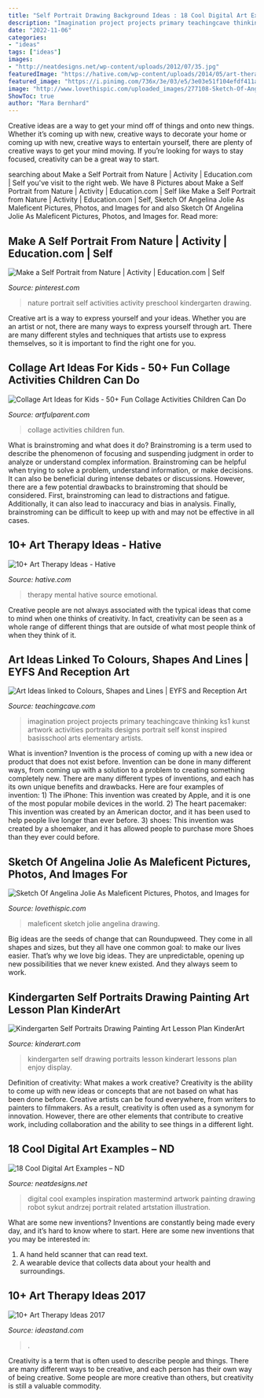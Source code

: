 ```yaml
---
title: "Self Portrait Drawing Background Ideas : 18 Cool Digital Art Examples – Nd"
description: "Imagination project projects primary teachingcave thinking ks1 kunst artwork activities portraits designs portrait self konst inspired basisschool arts elementary artists"
date: "2022-11-06"
categories:
- "ideas"
tags: ["ideas"]
images:
- "http://neatdesigns.net/wp-content/uploads/2012/07/35.jpg"
featuredImage: "https://hative.com/wp-content/uploads/2014/05/art-therapy-ideas/12-art-therapy-ideas.jpg"
featured_image: "https://i.pinimg.com/736x/3e/03/e5/3e03e51f104efdf411ae62584623fe1b--plants-ks-nature-activities.jpg"
image: "http://www.lovethispic.com/uploaded_images/277108-Sketch-Of-Angelina-Jolie-As-Maleficent.jpg"
ShowToc: true
author: "Mara Bernhard"
---
```



Creative ideas are a way to get your mind off of things and onto new things. Whether it’s coming up with new, creative ways to decorate your home or coming up with new, creative ways to entertain yourself, there are plenty of creative ways to get your mind moving. If you’re looking for ways to stay focused, creativity can be a great way to start.

	

		
searching about Make a Self Portrait from Nature | Activity | Education.com | Self you've visit to the right web. We have 8 Pictures about Make a Self Portrait from Nature | Activity | Education.com | Self like Make a Self Portrait from Nature | Activity | Education.com | Self, Sketch Of Angelina Jolie As Maleficent Pictures, Photos, and Images for and also Sketch Of Angelina Jolie As Maleficent Pictures, Photos, and Images for. Read more:
		
    
## Make A Self Portrait From Nature | Activity | Education.com | Self

<img loading=lazy src="https://i.pinimg.com/736x/3e/03/e5/3e03e51f104efdf411ae62584623fe1b--plants-ks-nature-activities.jpg" onerror="this.onerror=null;this.src='https://tse1.mm.bing.net/th?id=OIP.qjTH2rXD1LQaYeyQ_3-npAAAAA&amp;pid=15.1';" alt="Make a Self Portrait from Nature | Activity | Education.com | Self">

_Source: pinterest.com_

>nature portrait self activities activity preschool kindergarten drawing. 

	

Creative art is a way to express yourself and your ideas. Whether you are an artist or not, there are many ways to express yourself through art. There are many different styles and techniques that artists use to express themselves, so it is important to find the right one for you.

    
## Collage Art Ideas For Kids - 50+ Fun Collage Activities Children Can Do

<img loading=lazy src="http://artfulparent.com/wp-content/uploads/2014/02/Collage-Art-Ideas-for-Kids-FB-B.png" onerror="this.onerror=null;this.src='https://tse3.mm.bing.net/th?id=OIP.KmqGbuTyKuJcIerdsGt3vwHaD4&amp;pid=15.1';" alt="Collage Art Ideas for Kids - 50+ Fun Collage Activities Children Can Do">

_Source: artfulparent.com_

>collage activities children fun. 

	

What is brainstroming and what does it do?
Brainstroming is a term used to describe the phenomenon of focusing and suspending judgment in order to analyze or understand complex information. Brainstroming can be helpful when trying to solve a problem, understand information, or make decisions. It can also be beneficial during intense debates or discussions. However, there are a few potential drawbacks to brainstroming that should be considered. First, brainstroming can lead to distractions and fatigue. Additionally, it can also lead to inaccuracy and bias in analysis. Finally, brainstroming can be difficult to keep up with and may not be effective in all cases.

    
## 10+ Art Therapy Ideas - Hative

<img loading=lazy src="https://hative.com/wp-content/uploads/2014/05/art-therapy-ideas/12-art-therapy-ideas.jpg" onerror="this.onerror=null;this.src='https://tse4.mm.bing.net/th?id=OIP.7hIxjGXegd7aaFnlzaj2qAAAAA&amp;pid=15.1';" alt="10+ Art Therapy Ideas - Hative">

_Source: hative.com_

>therapy mental hative source emotional. 

	

Creative people are not always associated with the typical ideas that come to mind when one thinks of creativity. In fact, creativity can be seen as a whole range of different things that are outside of what most people think of when they think of it.

    
## Art Ideas Linked To Colours, Shapes And Lines | EYFS And Reception Art

<img loading=lazy src="https://www.teachingcave.com/wp-content/uploads/2013/11/Thinking-Art.jpg" onerror="this.onerror=null;this.src='https://tse3.mm.bing.net/th?id=OIP.E1LZQSaiK6zi82C1xznzeQHaKu&amp;pid=15.1';" alt="Art Ideas linked to Colours, Shapes and Lines | EYFS and Reception Art">

_Source: teachingcave.com_

>imagination project projects primary teachingcave thinking ks1 kunst artwork activities portraits designs portrait self konst inspired basisschool arts elementary artists. 

	

What is invention?
Invention is the process of coming up with a new idea or product that does not exist before. Invention can be done in many different ways, from coming up with a solution to a problem to creating something completely new. There are many different types of inventions, and each has its own unique benefits and drawbacks. Here are four examples of invention: 1) The iPhone: This invention was created by Apple, and it is one of the most popular mobile devices in the world. 2) The heart pacemaker: This invention was created by an American doctor, and it has been used to help people live longer than ever before. 3) shoes: This invention was created by a shoemaker, and it has allowed people to purchase more Shoes than they ever could before.

    
## Sketch Of Angelina Jolie As Maleficent Pictures, Photos, And Images For

<img loading=lazy src="http://www.lovethispic.com/uploaded_images/277108-Sketch-Of-Angelina-Jolie-As-Maleficent.jpg" onerror="this.onerror=null;this.src='https://tse1.mm.bing.net/th?id=OIP.d-ZaESg9mnKP6HKYlAZn0AHaKT&amp;pid=15.1';" alt="Sketch Of Angelina Jolie As Maleficent Pictures, Photos, and Images for">

_Source: lovethispic.com_

>maleficent sketch jolie angelina drawing. 

	

Big ideas are the seeds of change that can Roundupweed. They come in all shapes and sizes, but they all have one common goal: to make our lives easier. That’s why we love big ideas. They are unpredictable, opening up new possibilities that we never knew existed. And they always seem to work.

    
## Kindergarten Self Portraits Drawing Painting Art Lesson Plan KinderArt

<img loading=lazy src="https://kinderart.com/wp-content/uploads/kindergarten_portrait3.jpg" onerror="this.onerror=null;this.src='https://tse4.mm.bing.net/th?id=OIP.KOlCTuBFYh2vsi9HUemqqwD5D5&amp;pid=15.1';" alt="Kindergarten Self Portraits Drawing Painting Art Lesson Plan KinderArt">

_Source: kinderart.com_

>kindergarten self drawing portraits lesson kinderart lessons plan enjoy display. 

	

Definition of creativity: What makes a work creative?
Creativity is the ability to come up with new ideas or concepts that are not based on what has been done before. Creative artists can be found everywhere, from writers to painters to filmmakers. As a result, creativity is often used as a synonym for innovation. However, there are other elements that contribute to creative work, including collaboration and the ability to see things in a different light.

    
## 18 Cool Digital Art Examples – ND

<img loading=lazy src="http://neatdesigns.net/wp-content/uploads/2012/07/35.jpg" onerror="this.onerror=null;this.src='https://tse1.mm.bing.net/th?id=OIP.LpxwD-6ubW9QVtAO83O8JQHaK7&amp;pid=15.1';" alt="18 Cool Digital Art Examples – ND">

_Source: neatdesigns.net_

>digital cool examples inspiration mastermind artwork painting drawing robot sykut andrzej portrait related artstation illustration. 

	

What are some new inventions?
Inventions are constantly being made every day, and it’s hard to know where to start. Here are some new inventions that you may be interested in: 
1. A hand held scanner that can read text.
2. A wearable device that collects data about your health and surroundings. 

    
## 10+ Art Therapy Ideas 2017

<img loading=lazy src="https://ideastand.com/wp-content/uploads/2014/05/art-therapy-ideas/9-art-therapy-ideas.jpg" onerror="this.onerror=null;this.src='https://tse1.mm.bing.net/th?id=OIP.5d_62XXxTo4EzanO0V8x1AHaLO&amp;pid=15.1';" alt="10+ Art Therapy Ideas 2017">

_Source: ideastand.com_

>. 

	

Creativity is a term that is often used to describe people and things. There are many different ways to be creative, and each person has their own way of being creative. Some people are more creative than others, but creativity is still a valuable commodity.

